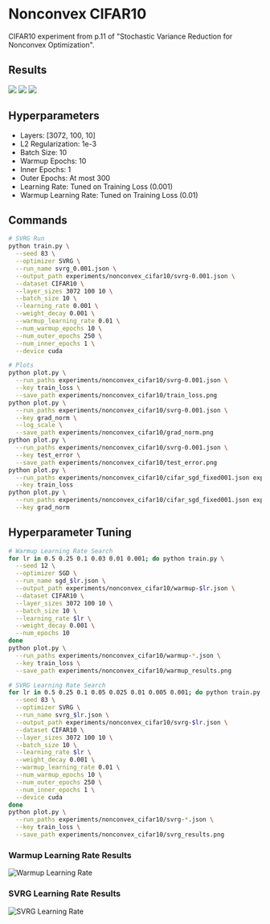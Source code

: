 # Nonconvex CIFAR10

CIFAR10 experiment from p.11 of "Stochastic Variance Reduction for Nonconvex Optimization".


## Results

![](train_loss.png)
![](grad_norm.png)
![](test_error.png)


## Hyperparameters

* Layers: [3072, 100, 10]
* L2 Regularization: 1e-3
* Batch Size: 10
* Warmup Epochs: 10
* Inner Epochs: 1
* Outer Epochs: At most 300
* Learning Rate: Tuned on Training Loss (0.001)
* Warmup Learning Rate: Tuned on Training Loss (0.01)

## Commands

```bash
# SVRG Run
python train.py \
  --seed 83 \
  --optimizer SVRG \
  --run_name svrg_0.001.json \
  --output_path experiments/nonconvex_cifar10/svrg-0.001.json \
  --dataset CIFAR10 \
  --layer_sizes 3072 100 10 \
  --batch_size 10 \
  --learning_rate 0.001 \
  --weight_decay 0.001 \
  --warmup_learning_rate 0.01 \
  --num_warmup_epochs 10 \
  --num_outer_epochs 250 \
  --num_inner_epochs 1 \
  --device cuda

# Plots
python plot.py \
  --run_paths experiments/nonconvex_cifar10/svrg-0.001.json \
  --key train_loss \
  --save_path experiments/nonconvex_cifar10/train_loss.png
python plot.py \
  --run_paths experiments/nonconvex_cifar10/svrg-0.001.json \
  --key grad_norm \
  --log_scale \
  --save_path experiments/nonconvex_cifar10/grad_norm.png
python plot.py \
  --run_paths experiments/nonconvex_cifar10/svrg-0.001.json \
  --key test_error \
  --save_path experiments/nonconvex_cifar10/test_error.png
python plot.py \
  --run_paths experiments/nonconvex_cifar10/cifar_sgd_fixed001.json experiments/nonconvex_cifar10/cifar_svrg.json \
  --key train_loss
python plot.py \
  --run_paths experiments/nonconvex_cifar10/cifar_sgd_fixed001.json experiments/nonconvex_cifar10/cifar_svrg.json \
  --key grad_norm
```

## Hyperparameter Tuning

```bash
# Warmup Learning Rate Search
for lr in 0.5 0.25 0.1 0.03 0.01 0.001; do python train.py \
  --seed 12 \
  --optimizer SGD \
  --run_name sgd_$lr.json \
  --output_path experiments/nonconvex_cifar10/warmup-$lr.json \
  --dataset CIFAR10 \
  --layer_sizes 3072 100 10 \
  --batch_size 10 \
  --learning_rate $lr \
  --weight_decay 0.001 \
  --num_epochs 10
done
python plot.py \
  --run_paths experiments/nonconvex_cifar10/warmup-*.json \
  --key train_loss \
  --save_path experiments/nonconvex_cifar10/warmup_results.png

# SVRG Learning Rate Search
for lr in 0.5 0.25 0.1 0.05 0.025 0.01 0.005 0.001; do python train.py \
  --seed 83 \
  --optimizer SVRG \
  --run_name svrg_$lr.json \
  --output_path experiments/nonconvex_cifar10/svrg-$lr.json \
  --dataset CIFAR10 \
  --layer_sizes 3072 100 10 \
  --batch_size 10 \
  --learning_rate $lr \
  --weight_decay 0.001 \
  --warmup_learning_rate 0.01 \
  --num_warmup_epochs 10 \
  --num_outer_epochs 250 \
  --num_inner_epochs 1 \
  --device cuda
done
python plot.py \
  --run_paths experiments/nonconvex_cifar10/svrg-*.json \
  --key train_loss \
  --save_path experiments/nonconvex_cifar10/svrg_results.png
```

### Warmup Learning Rate Results
![Warmup Learning Rate](warmup_results.png "Warmup Learning Rate")

### SVRG Learning Rate Results
![SVRG Learning Rate](svrg_results.png "SVRG Learning Rate")
